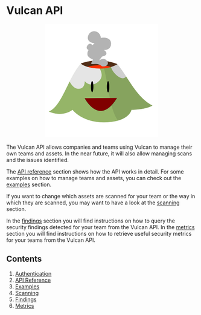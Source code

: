 # Vulcan API

<p align="center">
  <img src="./images/vulcan-logo-small.png">
</p>

The Vulcan API allows companies and teams using Vulcan to manage their own teams and assets. In the near future, it will also allow managing scans and the issues identified.

The [API reference](swagger/) section shows how the API works in detail. For some examples on how to manage teams and assets, you can check out the [examples](examples.md) section.

If you want to change which assets are scanned for your team or the way in which they are scanned, you may want to have a look at the [scanning](scanning.md) section.

In the [findings](findings.md) section you will find instructions on how to query the security findings detected for your team from the Vulcan API. In the [metrics](metrics.md) section you will find instructions on how to retrieve useful security metrics for your teams from the Vulcan API.

## Contents

1. [Authentication](authentication.md)
2. [API Reference](swagger/)
3. [Examples](examples.md)
4. [Scanning](scanning.md)
5. [Findings](findings.md)
6. [Metrics](metrics.md)
